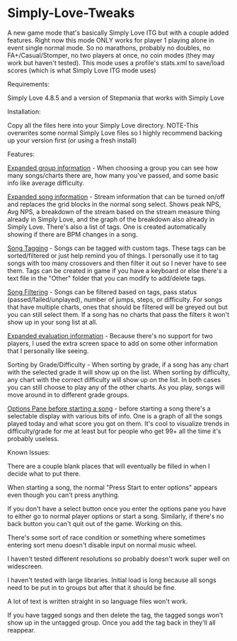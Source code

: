 # Simply-Love-Tweaks
A new game mode that's basically Simply Love ITG but with a couple added features. Right now this mode ONLY works for player 1 playing alone in event single normal mode. So no marathons, probably no doubles, no FA+/Casual/Stomper, no two players at once, no coin modes (they may work but haven't tested). This mode uses a profile's stats.xml to save/load scores (which is what Simply Love ITG mode uses)

Requirements:

Simply Love 4.8.5 and a version of Stepmania that works with Simply Love

Installation:

Copy all the files here into your Simply Love directory.
NOTE-This overwrites some normal Simply Love files so I highly recommend backing up your version first (or using a fresh install)

Features:

[Expanded group information](https://i.imgur.com/7wbqhrt.jpg) - When choosing a group you can see how many songs/charts there are, how many you've passed, and some basic info like average difficulty.

[Expanded song information](https://i.imgur.com/XfJ5sgV.jpg) - Stream information that can be turned on/off and replaces the grid blocks in the normal song select. Shows peak NPS, Avg NPS, a breakdown of the stream based on the stream measure thing already in Simply Love, and the graph of the breakdown also already in Simply Love. There's also a list of tags. One is created automatically showing if there are BPM changes in a song.

[Song Tagging](https://i.imgur.com/SVJraE9.jpg) - Songs can be tagged with custom tags. These tags can be sorted/filtered or just help remind you of things. I personally use it to tag songs with too many crossovers and then filter it out so I never have to see them. Tags can be created in game if you have a keyboard or else there's a text file in the "Other" folder that you can modify to add/delete tags.

[Song Filtering](https://i.imgur.com/oGDJYy3.jpg) - Songs can be filtered based on tags, pass status (passed/failed/unplayed), number of jumps, steps, or difficulty. For songs that have multiple charts, ones that should be filtered will be greyed out but you can still select them. If a song has no charts that pass the filters it won't show up in your song list at all.

[Expanded evaluation information](https://i.imgur.com/j8duPhv.jpg) - Because there's no support for two players, I used the extra screen space to add on some other information that I personally like seeing.

Sorting by Grade/Difficulty - When sorting by grade, if a song has any chart with the selected grade it will show up on the list. When sorting by difficulty, any chart with the correct difficulty will show up on the list. In both cases you can still choose to play any of the other charts. As you play, songs will move around in to different grade groups.

[Options Pane before starting a song](https://i.imgur.com/GU6vXBR.jpg) - before starting a song there's a selectable display with various bits of info. One is a graph of all the songs played today and what score you got on them. It's cool to visualize trends in difficulty/grade for me at least but for people who get 99+ all the time it's probably useless.

Known Issues:

There are a couple blank places that will eventually be filled in when I decide what to put there.

When starting a song, the normal "Press Start to enter options" appears even though you can't press anything.

If you don't have a select button once you enter the options pane you have to either go to normal player options or start a song. Similarly, if there's no back button you can't quit out of the game. Working on this.

There's some sort of race condition or something where sometimes entering sort menu doesn't disable input on normal music wheel.

I haven't tested different resolutions so probably doesn't work super well on widescreen.

I haven't tested with large libraries. Initial load is long because all songs need to be put in to groups but after that it should be fine.

A lot of text is written straight in so language files won't work.

If you have tagged songs and then delete the tag, the tagged songs won't show up in the untagged group. Once you add the tag back in they'll all reappear.
